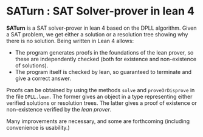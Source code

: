 # SATurn : SAT Solver-prover in lean 4

__SATurn__ is a SAT solver-prover in lean 4 based on the DPLL algorithm. Given a SAT problem, we get either a solution or a resolution tree showing why there is no solution. Being written in Lean 4 allows:

* The program generates proofs in the foundations of the lean prover, so these are independently checked (both for existence and non-existence of solutions).
* The program itself is checked by lean, so guaranteed to terminate and give a correct answer.

Proofs can be obtained by using the methods `solve` and `proveOrDisprove` in the file `DPLL.lean`. The former gives an object in a type representing either verified solutions or resolution trees. The latter gives a proof of existence or non-existence verified by the _lean prover_. 

Many improvements are necessary, and some are forthcoming (including convenience is usability.)
